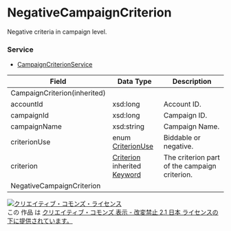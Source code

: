 # NegativeCampaignCriterion
Negative criteria in campaign level.

### Service
+ [CampaignCriterionService](../services/CampaignCriterionService.md)

| Field | Data Type | Description | 
|---|---|---|
| CampaignCriterion(inherited)|||
| accountId| xsd:long| Account ID. |
| campaignId| xsd:long| Campaign ID. |
| campaignName| xsd:string| Campaign Name. |
| criterionUse| enum <a href="./CriterionUse.md">CriterionUse</a>| Biddable or negative.|
| criterion| <a href="./Criterion_CampaignCriterion.md">Criterion</a><br>inherited <a href="./Keyword_CampaignCriterion.md">Keyword</a>| The criterion part of the campaign criterion. |
| NegativeCampaignCriterion|||

<a rel="license" href="http://creativecommons.org/licenses/by-nd/2.1/jp/"><img alt="クリエイティブ・コモンズ・ライセンス" style="border-width:0" src="https://i.creativecommons.org/l/by-nd/2.1/jp/88x31.png" /></a><br />この 作品 は <a rel="license" href="http://creativecommons.org/licenses/by-nd/2.1/jp/">クリエイティブ・コモンズ 表示 - 改変禁止 2.1 日本 ライセンスの下に提供されています。</a>
